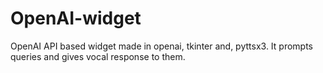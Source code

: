 # OpenAI-widget
OpenAI API based widget made in openai, tkinter and, pyttsx3. It prompts queries and gives vocal response to them.
